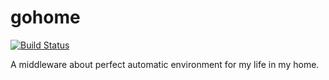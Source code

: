 # gohome

[![Build Status](https://travis-ci.com/YutoMizutani/gohome.svg?branch=master)](https://travis-ci.com/YutoMizutani/gohome)

A middleware about perfect automatic environment for my life in my home.